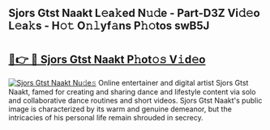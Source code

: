 ## Sjors Gtst Naakt L𝚎a𝚔ed N𝚞𝚍e - Part-D3Z Vi𝚍𝚎o L𝚎a𝚔s - H𝚘𝚝 O𝚗𝚕yf𝚊ns P𝚑𝚘tos swB5J

# <h2><a href="http://kf5u8w.oniu.top/?m=Sjors+Gtst+Naakt">🔗👉 🔴 Sjors Gtst Naakt P𝚑ot𝚘𝚜 V𝚒d𝚎o</a></h2>

[![Sjors Gtst Naakt Nu𝚍e𝚜](https://i.imgur.com/0qMVB7G.gif)](http://kf5u8w.oniu.top/?m=Sjors+Gtst+Naakt)
Online entertainer and digital artist Sjors Gtst Naakt, famed for creating and sharing dance and lifestyle content via solo and collaborative dance routines and short videos. Sjors Gtst Naakt's public image is characterized by its warm and genuine demeanor, but the intricacies of his personal life remain shrouded in secrecy.  
